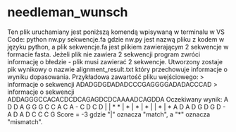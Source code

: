 # needleman_wunsch
Ten plik uruchamiany jest poniższą komendą wpisywaną w terminalu w VS Code:
    python nw.py sekwencje.fa
gdzie nw.py jest nazwą pliku z kodem w języku python, a plik sekwencje.fa jest plikiem zawierającym 2 sekwencje w formacie fasta. Jeżeli plik nie zawiera 2 sekwencji program zwróci informację o błedzie - plik musi zawierać 2 sekwencje.
Utworzony zostaje pik wynikowy o nazwie alignment_result.txt który przechowuje informacje o wyniku dopasowania.
Przykładowa zawartość pliku wejściowego:
    > informacje o sekwencji
    ADADGDGDADADCCCGAGGGGADADACCCAD
    > informacje o sekwencji
    ADDAGGGCCACACDCDCAGAGDCDCAAAADCAGDDA
Oczekiwany wynik:
    A	D	D	A	G	G	G	C	C	A	C	A	-	C	D	C	D
    | | * * | * | *   | * |   | * | *
    A	D	A	D	G	D	G	D	-	A	D	A	D	C	C	C	G
    Score = -3
gdzie "|" oznacza "match", a "*" oznacza "mismatch".
